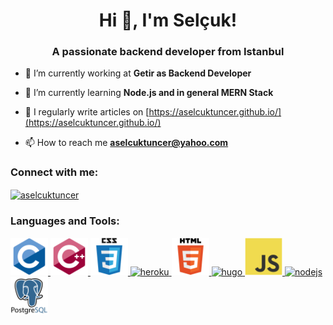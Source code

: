 <h1 align="center">Hi 👋, I'm Selçuk!</h1>
<h3 align="center">A passionate backend developer from Istanbul</h3>

- 🔭 I’m currently working at **Getir as Backend Developer**

- 🌱 I’m currently learning **Node.js and in general MERN Stack**

- 📝 I regularly write articles on [https://aselcuktuncer.github.io/](https://aselcuktuncer.github.io/)

- 📫 How to reach me **aselcuktuncer@yahoo.com**

<h3 align="left">Connect with me:</h3>
<p align="left">
<a href="https://linkedin.com/in/aselcuktuncer" target="blank"><img align="center" src="https://raw.githubusercontent.com/rahuldkjain/github-profile-readme-generator/master/src/images/icons/Social/linked-in-alt.svg" alt="aselcuktuncer" height="30" width="60" /></a>
</p>

<h3 align="left">Languages and Tools:</h3>
<p align="left"> <a href="https://www.cprogramming.com/" target="_blank" rel="noreferrer"> <img src="https://raw.githubusercontent.com/devicons/devicon/master/icons/c/c-original.svg" alt="c" width="60" height="60"/> </a> <a href="https://www.w3schools.com/cpp/" target="_blank" rel="noreferrer"> <img src="https://raw.githubusercontent.com/devicons/devicon/master/icons/cplusplus/cplusplus-original.svg" alt="cplusplus" width="60" height="60"/> </a> <a href="https://www.w3schools.com/css/" target="_blank" rel="noreferrer"> <img src="https://raw.githubusercontent.com/devicons/devicon/master/icons/css3/css3-original-wordmark.svg" alt="css3" width="60" height="60"/> </a>  </a> <a href="https://heroku.com" target="_blank" rel="noreferrer"> <img src="https://www.vectorlogo.zone/logos/heroku/heroku-icon.svg" alt="heroku" width="60" height="60"/> </a> <a href="https://www.w3.org/html/" target="_blank" rel="noreferrer"> <img src="https://raw.githubusercontent.com/devicons/devicon/master/icons/html5/html5-original-wordmark.svg" alt="html5" width="60" height="60"/> </a> <a href="https://gohugo.io/" target="_blank" rel="noreferrer"> <img src="https://api.iconify.design/logos-hugo.svg" alt="hugo" width="60" height="60"/> </a> </a> <a href="https://developer.mozilla.org/en-US/docs/Web/JavaScript" target="_blank" rel="noreferrer"> <img src="https://raw.githubusercontent.com/devicons/devicon/master/icons/javascript/javascript-original.svg" alt="javascript" width="60" height="60"/> </a>  <a href="https://nodejs.org" target="_blank" rel="noreferrer"> <img src="https://stickker.net/wp-content/uploads/2016/02/node-new.jpg-600x600.png" alt="nodejs" width="60" height="60"/> </a> <a href="https://www.postgresql.org" target="_blank" rel="noreferrer"> <img src="https://raw.githubusercontent.com/devicons/devicon/master/icons/postgresql/postgresql-original-wordmark.svg" alt="postgresql" width="60" height="60"/> </a>  </p>

